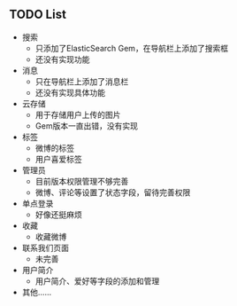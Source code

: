 TODO List
-----------------------

* 搜索
    * 只添加了ElasticSearch Gem，在导航栏上添加了搜索框
    * 还没有实现功能
* 消息
    * 只在导航栏上添加了消息栏
    * 还没有实现具体功能
* 云存储
    * 用于存储用户上传的图片
    * Gem版本一直出错，没有实现
* 标签
    * 微博的标签
    * 用户喜爱标签
* 管理员
    * 目前版本权限管理不够完善
    * 微博、评论等设置了状态字段，留待完善权限
* 单点登录
    * 好像还挺麻烦
* 收藏
    * 收藏微博
* 联系我们页面
    * 未完善
* 用户简介
    * 用户简介、爱好等字段的添加和管理
* 其他……